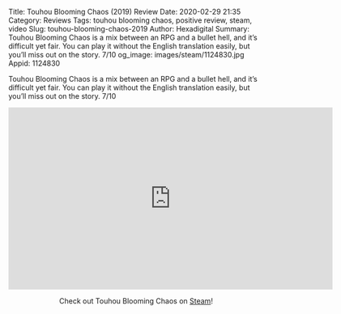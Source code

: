 Title: Touhou Blooming Chaos (2019) Review
Date: 2020-02-29 21:35
Category: Reviews
Tags: touhou blooming chaos, positive review, steam, video
Slug: touhou-blooming-chaos-2019
Author: Hexadigital
Summary: Touhou Blooming Chaos is a mix between an RPG and a bullet hell, and it’s difficult yet fair. You can play it without the English translation easily, but you’ll miss out on the story. 7/10
og_image: images/steam/1124830.jpg
Appid: 1124830

Touhou Blooming Chaos is a mix between an RPG and a bullet hell, and it’s difficult yet fair. You can play it without the English translation easily, but you’ll miss out on the story. 7/10

<center><iframe src="https://www.youtube.com/embed/BX9NsORNt1c?feature=oembed" allow="accelerometer; autoplay; encrypted-media; gyroscope; picture-in-picture" width="640" height="360" frameborder="0"></iframe>

Check out Touhou Blooming Chaos on [Steam](https://store.steampowered.com/app/1124830/?curator_clanid=34633900)!</center>